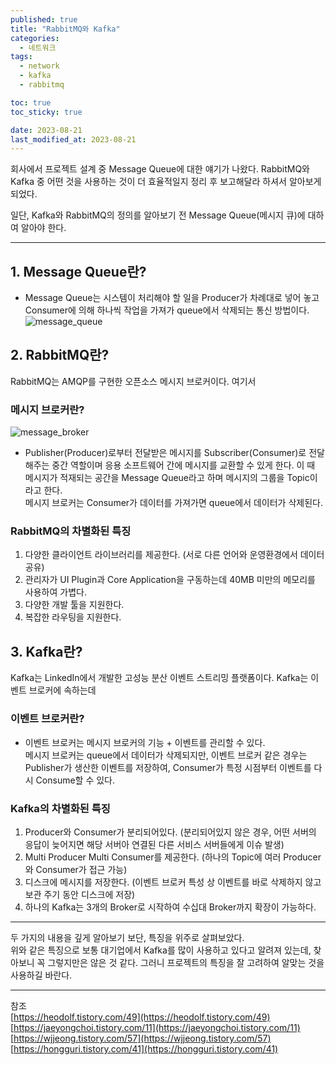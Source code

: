```yaml
---
published: true
title: "RabbitMQ와 Kafka"
categories:
  - 네트워크
tags:
  - network
  - kafka
  - rabbitmq

toc: true
toc_sticky: true

date: 2023-08-21
last_modified_at: 2023-08-21
---
```


회사에서 프로젝트 설계 중 Message Queue에 대한 얘기가 나왔다. 
RabbitMQ와 Kafka 중 어떤 것을 사용하는 것이 더 효율적일지 정리 후 보고해달라 하셔서 알아보게 되었다.

일단, Kafka와 RabbitMQ의 정의를 알아보기 전 Message Queue(메시지 큐)에 대하여 알아야 한다.

---

## 1. Message Queue란?
- Message Queue는 시스템이 처리해야 할 일을 Producer가 차례대로 넣어 놓고 Consumer에 의해 하나씩 작업을 가져가 queue에서 삭제되는 통신 방법이다.
![message_queue](https://github.com/yuna1313/yuna1313.github.io/assets/93983333/0c6666e4-f18e-4e1f-b428-fe9fc4495bdf)

## 2. RabbitMQ란?
RabbitMQ는 AMQP를 구현한 오픈소스 메시지 브로커이다. 여기서
### 메시지 브로커란?
![message_broker](https://github.com/yuna1313/yuna1313.github.io/assets/93983333/faa8a17c-2aa7-45bb-be91-c32b18e9a8b9)
- Publisher(Producer)로부터 전달받은 메시지를 Subscriber(Consumer)로 전달해주는 중간 역할이며 응용 소프트웨어 간에 메시지를 교환할 수 있게 한다. 이 때 메시지가 적재되는 공간을 Message Queue라고 하며 메시지의 그룹을 Topic이라고 한다.<br>
메시지 브로커는 Consumer가 데이터를 가져가면 queue에서 데이터가 삭제된다. 

### RabbitMQ의 차별화된 특징 
1. 다양한 클라이언트 라이브러리를 제공한다. (서로 다른 언어와 운영환경에서 데이터 공유)
2. 관리자가 UI Plugin과 Core Application을 구동하는데 40MB 미만의 메모리를 사용하여 가볍다.
3. 다양한 개발 툴을 지원한다.
4. 복잡한 라우팅을 지원한다.

## 3. Kafka란?
Kafka는 LinkedIn에서 개발한 고성능 분산 이벤트 스트리밍 플랫폼이다. Kafka는 이벤트 브로커에 속하는데 
### 이벤트 브로커란?
- 이벤트 브로커는 메시지 브로커의 기능 + 이벤트를 관리할 수 있다.<br>
메시지 브로커는 queue에서 데이터가 삭제되지만, 이벤트 브로커 같은 경우는 Publisher가 생산한 이벤트를 저장하여, Consumer가 특정 시점부터 이벤트를 다시 Consume할 수 있다. 

### Kafka의 차별화된 특징 
1. Producer와 Consumer가 분리되어있다. (분리되어있지 않은 경우, 어떤 서버의 응답이 늦어지면 해당 서버아 연결된 다른 서비스 서버들에게 이슈 발생)
2. Multi Producer Multi Consumer를 제공한다. (하나의 Topic에 여러 Producer와 Consumer가 접근 가능)
3. 디스크에 메시지를 저장한다. (이벤트 브로커 특성 상 이벤트를 바로 삭제하지 않고 보관 주기 동안 디스크에 저장)
4. 하나의 Kafka는 3개의 Broker로 시작하여 수십대 Broker까지 확장이 가능하다.

---

두 가지의 내용을 깊게 알아보기 보단, 특징을 위주로 살펴보았다.<br>
위와 같은 특징으로 보통 대기업에서 Kafka를 많이 사용하고 있다고 알려져 있는데, 찾아보니 꼭 그렇지만은 않은 것 같다.
그러니 프로젝트의 특징을 잘 고려하여 알맞는 것을 사용하길 바란다.

---

참조<br>
[https://heodolf.tistory.com/49](https://heodolf.tistory.com/49)<br>
[https://jaeyongchoi.tistory.com/11](https://jaeyongchoi.tistory.com/11)<br>
[https://wjjeong.tistory.com/57](https://wjjeong.tistory.com/57)<br>
[https://hongguri.tistory.com/41](https://hongguri.tistory.com/41)<br>